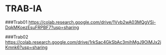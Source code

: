 # TRAB-IA

###Trab01 
https://colab.research.google.com/drive/1Vvb2wA03MQgVSi-DqkMKoezEsuFRPBF7?usp=sharing

###Trab02 
https://colab.research.google.com/drive/1rkSac4GkSbAc3mihMgJ9OiMJx2jKmnk6?usp=sharing
